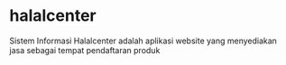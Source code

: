 # halalcenter
Sistem Informasi Halalcenter adalah aplikasi website yang menyediakan jasa sebagai tempat pendaftaran produk
